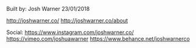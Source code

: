 Built by:
Josh Warner
23/01/2018

http://joshwarner.co/
http://joshwarner.co/about

Social:
https://www.instagram.com/joshwarner.co/
https://vimeo.com/joshuawarner
https://www.behance.net/joshwarnerco